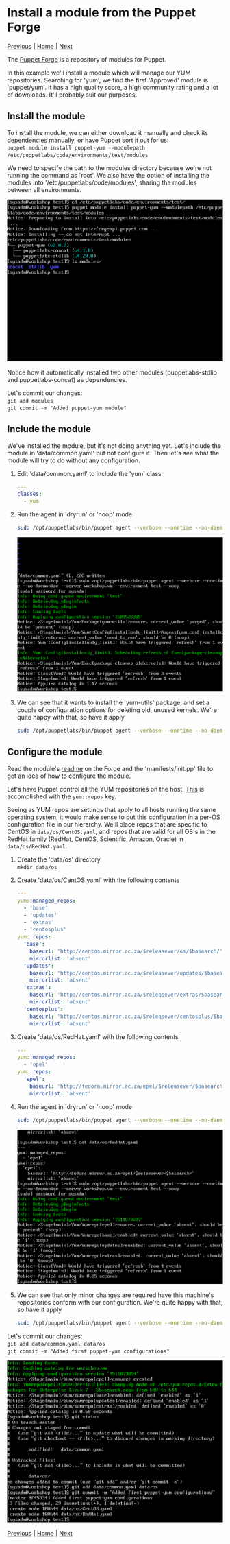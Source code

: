 # Install a module from the Puppet Forge

[Previous](create-hierarchy.md) \| [Home](index.md) \| [Next](override.md)

The [Puppet Forge](https://forge.puppet.com) is a repository of modules for Puppet.

In this example we'll install a module which will manage our YUM repositories. Searching for 'yum', we find the first 'Approved' module is 'puppet/yum'. It has a high quality score, a high community rating and a lot of downloads. It'll probably suit our purposes.

## Install the module

To install the module, we can either download it manually and check its dependencies manually, or have Puppet sort it out for us:  
`puppet module install puppet-yum --modulepath /etc/puppetlabs/code/environments/test/modules`

We need to specify the path to the modules directory because we're not running the command as 'root'. We also have the option of installing the modules into '/etc/puppetlabs/code/modules', sharing the modules between all environments.

![](images/forge-1.png)

Notice how it automatically installed two other modules (puppetlabs-stdlib and puppetlabs-concat) as dependencies.

Let's commit our changes:  
   `git add modules`  
   `git commit -m "Added puppet-yum module"`

## Include the module

We've installed the module, but it's not doing anything yet. Let's include the module in 'data/common.yaml' but not configure it. Then let's see what the module will try to do without any configuration.

1. Edit 'data/common.yaml' to include the 'yum' class  

   ```yaml
   ---
   classes:
     - yum
   ```

1. Run the agent in 'dryrun' or 'noop' mode  
   ```bash
   sudo /opt/puppetlabs/bin/puppet agent --verbose --onetime --no-daemonize --server workshop.vm --environment test --noop
   ```

   ![](images/forge-2.png)

1. We can see that it wants to install the 'yum-utils' package, and set a couple of configuration options for deleting old, unused kernels. We're quite happy with that, so have it apply  
   ```bash
   sudo /opt/puppetlabs/bin/puppet agent --verbose --onetime --no-daemonize --server workshop.vm --environment test
   ```

## Configure the module

Read the module's [readme](https://forge.puppet.com/puppet/yum/readme) on the Forge and the 'manifests/init.pp' file to get an idea of how to configure the module.

Let's have Puppet control all the YUM repositories on the host. [This](https://forge.puppet.com/puppet/yum/readme#manage-a-custom-repo-via-hiera-data) is accomplished with the `yum::repos` key.

Seeing as YUM repos are settings that apply to all hosts running the same operating system, it would make sense to put this configuration in a per-OS configuration file in our hierarchy. We'll place repos that are specific to CentOS in `data/os/CentOS.yaml`, and repos that are valid for all OS's in the RedHat family (RedHat, CentOS, Scientific, Amazon, Oracle) in `data/os/RedHat.yaml`.

1. Create the 'data/os' directory  
   `mkdir data/os`
1. Create 'data/os/CentOS.yaml' with the following contents  

   ```yaml
   ---
   yum::managed_repos:
     - 'base'
     - 'updates'
     - 'extras'
     - 'centosplus'
   yum::repos:
     'base':
       baseurl: 'http://centos.mirror.ac.za/$releasever/os/$basearch/'
       mirrorlist: 'absent'
     'updates':
       baseurl: 'http://centos.mirror.ac.za/$releasever/updates/$basearch/'
       mirrorlist: 'absent'
     'extras':
       baseurl: 'http://centos.mirror.ac.za/$releasever/extras/$basearch/'
       mirrorlist: 'absent'
     'centosplus':
       baseurl: 'http://centos.mirror.ac.za/$releasever/centosplus/$basearch/'
       mirrorlist: 'absent'
   ```

1. Create 'data/os/RedHat.yaml' with the following contents  
   ```yaml
   ---
   yum::managed_repos:
     - 'epel'
   yum::repos:
     'epel':
       baseurl: 'http://fedora.mirror.ac.za/epel/$releasever/$basearch/'
       mirrorlist: 'absent'
   ```

1. Run the agent in 'dryrun' or 'noop' mode  
   ```bash
   sudo /opt/puppetlabs/bin/puppet agent --verbose --onetime --no-daemonize --server workshop.vm  environment test --noop
   ```

   ![](images/forge-3.png)

1. We can see that only minor changes are required have this machine's repositories conform with our configuration. We're quite happy with that, so have it apply  
   ```bash
   sudo /opt/puppetlabs/bin/puppet agent --verbose --onetime --no-daemonize --server workshop.vm --environment test
   ```

Let's commit our changes:  
   `git add data/common.yaml data/os`  
   `git commit -m "Added first puppet-yum configurations"`

![](images/forge-4.png)


[Previous](create-hierarchy.md) \| [Home](index.md) \| [Next](override.md)
